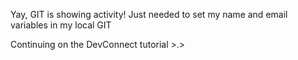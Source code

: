 Yay, GIT is showing activity!
Just needed to set my name and email variables in my local GIT

Continuing on the DevConnect tutorial >.>
